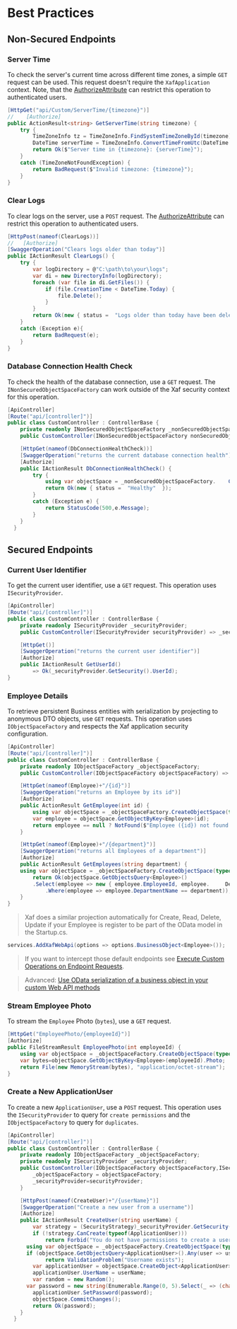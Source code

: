# Best Practices

## Non-Secured Endpoints

### Server Time

To check the server's current time across different time zones, a simple `GET` request can be used. This request doesn't require the `XafApplication` context. Note, that the [AuthorizeAttribute](https://learn.microsoft.com/en-us/dotnet/api/microsoft.aspnetcore.authorization.authorizeattribute?view=aspnetcore-7.0) can restrict this operation to authenticated users.

   ```cs
   [HttpGet("api/Custom/ServerTime/{timezone}")]
//    [Authorize]
   public ActionResult<string> GetServerTime(string timezone) {
       try {
           TimeZoneInfo tz = TimeZoneInfo.FindSystemTimeZoneById(timezone);
           DateTime serverTime = TimeZoneInfo.ConvertTimeFromUtc(DateTime.UtcNow, tz);
           return Ok($"Server time in {timezone}: {serverTime}");
       }
       catch (TimeZoneNotFoundException) {
           return BadRequest($"Invalid timezone: {timezone}");
       }
   }
   ```

### Clear Logs

To clear logs on the server, use a `POST` request. The [AuthorizeAttribute](https://learn.microsoft.com/en-us/dotnet/api/microsoft.aspnetcore.authorization.authorizeattribute?view=aspnetcore-7.0) can restrict this operation to authenticated users.

  ```cs
  [HttpPost(nameof(ClearLogs))]
//   [Authorize]
  [SwaggerOperation("Clears logs older than today")]
  public IActionResult ClearLogs() {
      try {
          var logDirectory = @"C:\path\to\your\logs";
          var di = new DirectoryInfo(logDirectory);
          foreach (var file in di.GetFiles()) {
              if (file.CreationTime < DateTime.Today) {
                  file.Delete();
              }
          }
          return Ok(new { status =  "Logs older than today have been deleted successfully"  });
      }
      catch (Exception e){
          return BadRequest(e);
      }
  }
  ```

### Database Connection Health Check

To check the health of the database connection, use a `GET` request. The `INonSecuredObjectSpaceFactory` can work outside of the Xaf security context for this operation.

  ```cs
  [ApiController]
  [Route("api/[controller]")]
  public class CustomController : ControllerBase {
      private readonly INonSecuredObjectSpaceFactory _nonSecuredObjectSpaceFactory;
      public CustomController(INonSecuredObjectSpaceFactory nonSecuredObjectSpaceFactory) => _nonSecuredObjectSpaceFactory = nonSecuredObjectSpaceFactory;
  
      [HttpGet(nameof(DbConnectionHealthCheck))]
      [SwaggerOperation("returns the current database connection health")]
      [Authorize]
      public IActionResult DbConnectionHealthCheck() {
          try {
              using var objectSpace = _nonSecuredObjectSpaceFactory.    CreateNonSecuredObjectSpace(typeof(ApplicationUser));
              return Ok(new { status =  "Healthy"  });
          }
          catch (Exception e) {
              return StatusCode(500,e.Message);
          }      
      }
    }
  ```

## Secured Endpoints

### Current User Identifier

To get the current user identifier, use a `GET` request. This operation uses `ISecurityProvider`.
  
  ```cs
  [ApiController]
  [Route("api/[controller]")]
  public class CustomController : ControllerBase {
      private readonly ISecurityProvider _securityProvider;
      public CustomController(ISecurityProvider securityProvider) => _securityProvider = securityProvider;
  
      [HttpGet()]
      [SwaggerOperation("returns the current user identifier")]
      [Authorize]
      public IActionResult GetUserId() 
          => Ok(_securityProvider.GetSecurity().UserId);
  }
  ```

### Employee Details

To retrieve persistent Business entities with serialization by projecting to anonymous DTO objects, use `GET` requests. This operation uses `IObjectSpaceFactory` and respects the Xaf application security configuration.

  ```cs
  [ApiController]
  [Route("api/[controller]")]
  public class CustomController : ControllerBase {
      private readonly IObjectSpaceFactory _objectSpaceFactory;
      public CustomController(IObjectSpaceFactory objectSpaceFactory) => _objectSpaceFactory = objectSpaceFactory;
  
      [HttpGet(nameof(Employee)+"/{id}")]
      [SwaggerOperation("returns an Employee by its id")]
      [Authorize]
      public ActionResult GetEmployee(int id) {
          using var objectSpace = _objectSpaceFactory.CreateObjectSpace(typeof     (Employee));
          var employee = objectSpace.GetObjectByKey<Employee>(id);
          return employee == null ? NotFound($"Employee ({id}) not found.") : Ok   (new  {employee.EmployeeId,employee.DepartmentName});
      } 
  
      [HttpGet(nameof(Employee)+"/{department}")]
      [SwaggerOperation("returns all Employees of a department")]
      [Authorize]
      public ActionResult GetEmployees(string department) {
      using var objectSpace = _objectSpaceFactory.CreateObjectSpace(typeof     (Employee));
          return Ok(objectSpace.GetObjectsQuery<Employee>()
          .Select(employee => new { employee.EmployeeId, employee.     DepartmentName })
              .Where(employee => employee.DepartmentName == department));
      }
  }
  ```
  
  > Xaf does a similar projection automatically for Create, Read, Delete, Update if your Employee is register to be part of the OData model in the Startup.cs.

  ```cs
  services.AddXafWebApi(options => options.BusinessObject<Employee>());
  ```

  > If you want to intercept those default endpoints see [Execute Custom Operations on Endpoint Requests](https://docs.devexpress.com/eXpressAppFramework/403850/backend-web-api-service/execute-custom-operations).
  
  > Advanced: [Use OData serialization of a business object in your custom Web API methods](https://supportcenter.devexpress.com/internal/ticket/details/T1041495)

### Stream Employee Photo

To stream the `Employee` Photo (`bytes`), use a `GET` request.

  ```cs
  [HttpGet("EmployeePhoto/{employeeId}")]
  [Authorize]
  public FileStreamResult EmployeePhoto(int employeeId) {
      using var objectSpace = _objectSpaceFactory.CreateObjectSpace(typeof(Employee));
      var bytes=objectSpace.GetObjectByKey<Employee>(employeeId).Photo;
      return File(new MemoryStream(bytes), "application/octet-stream");
  }
  ```
  
### Create a New ApplicationUser

To create a new `ApplicationUser`, use a `POST` request. This operation uses the `ISecurityProvider` to query for `create permissions` and the `IObjectSpaceFactory` to query for `duplicates`.
  
  ```cs
  [ApiController]
  [Route("api/[controller]")]
  public class CustomController : ControllerBase {
      private readonly IObjectSpaceFactory _objectSpaceFactory;
      private readonly ISecurityProvider _securityProvider;
      public CustomController(IObjectSpaceFactory objectSpaceFactory,ISecurityProvider securityProvider) {
          _objectSpaceFactory = objectSpaceFactory;
          _securityProvider=securityProvider;
      }

      [HttpPost(nameof(CreateUser)+"/{userName}")]
      [SwaggerOperation("Create a new user from a username")]
      [Authorize]
      public IActionResult CreateUser(string userName) {
          var strategy = (SecurityStrategy)_securityProvider.GetSecurity();
          if (!strategy.CanCreate(typeof(ApplicationUser)))
              return Forbid("You do not have permissions to create a user");
        using var objectSpace = _objectSpaceFactory.CreateObjectSpace(typeof  (ApplicationUser));
        if (objectSpace.GetObjectsQuery<ApplicationUser>().Any(user => user.  UserName == userName))
              return ValidationProblem("Username exists");
          var applicationUser = objectSpace.CreateObject<ApplicationUser>();
          applicationUser.UserName = userName;
          var random = new Random();
        var password = new string(Enumerable.Range(0, 5).Select(_ => (char)  random.Next(33, 127)).ToArray());
          applicationUser.SetPassword(password);
          objectSpace.CommitChanges();
          return Ok(password);
      }
    }
  ```
